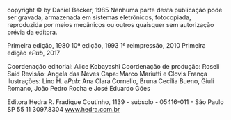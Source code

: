 copyright © by Daniel Becker, 1985
Nenhuma parte desta publicação pode ser gravada,
armazenada em sistemas eletrônicos, fotocopiada,
reproduzida por meios mecânicos ou outros quaisquer
sem autorização prévia da editora.

Primeira edição, 1980
10ª edição, 1993
1ª reimpressão, 2010
Primeira edição *ePub*, 2017

Coordenação editorial: Alice Kobayashi
Coordenação de produção: Roseli Said
Revisão: Angela das Neves
Capa: Marco Mariutti e Clovis França
Ilustrações: Lino H.
*ePub*: Ana Clara Cornelio, Bruna Cecília Bueno, Giuli Romano, João Pedro Rocha e José Eduardo Góes

Editora Hedra 
R. Fradique Coutinho, 1139 - subsolo - 05416-011 - São Paulo SP 
55 11 3097.8304 www.hedra.com.br